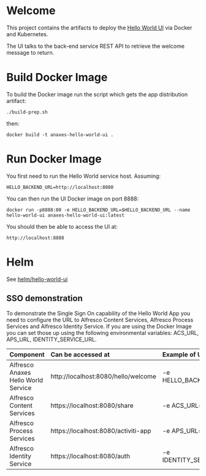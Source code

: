 # Welcome

This project contains the artifacts to deploy the [Hello World UI](https://github.com/Alfresco/alfresco-anaxes-hello-world-ui) via Docker and Kubernetes.

The UI talks to the back-end service REST API to retrieve the welcome message to return.

# Build Docker Image

To build the Docker image run the script which gets the app distribution artifact:

    ./build-prep.sh

then:

    docker build -t anaxes-hello-world-ui .

# Run Docker Image

You first need to run the Hello World service host.  Assuming:

    HELLO_BACKEND_URL=http://localhost:8080

You can then run the UI Docker image on port 8888:

    docker run -p8888:80 -e HELLO_BACKEND_URL=$HELLO_BACKEND_URL --name hello-world-ui anaxes-hello-world-ui:latest

You should then be able to access the UI at:

    http://localhost:8888

# Helm

See [helm/hello-world-ui](helm/hello-world-ui)

## SSO demonstration

To demonstrate the Single Sign On capability of the Hello World App you need to configure the URL to Alfresco Content Services, Alfresco Process Services and Alfresco Identity Service. If you are using the Docker Image you can set those up using the following environmental variables: ACS_URL, APS_URL, IDENTITY_SERVICE_URL.

| Component   | Can be accessed at | Example of Usage |
| ------------|:----------- | :---------------------- |
| Alfresco Anaxes Hello World Service      | http://localhost:8080/hello/welcome     | -e HELLO_BACKEND_URL=http://localhost:8080 |
| Alfresco Content Services  | https://localhost:8080/share      | -e ACS_URL=https://localhost:8080 |
| Alfresco Process Services     | https://localhost:8080/activiti-app       | -e APS_URL=https://localhost:8080 |
| Alfresco Identity Service        | https://localhost:8080/auth        | -e IDENTITY_SERVICE_URL=https://localhost:8080 |
